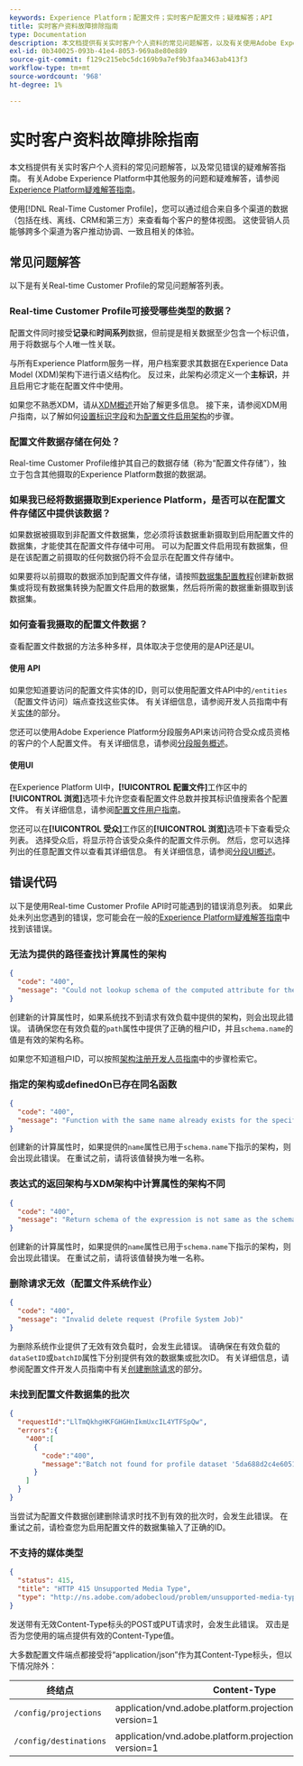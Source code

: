 ```yaml
---
keywords: Experience Platform；配置文件；实时客户配置文件；疑难解答；API
title: 实时客户资料故障排除指南
type: Documentation
description: 本文档提供有关实时客户个人资料的常见问题解答，以及有关使用Adobe Experience Platform处理个人资料数据时常见错误的疑难解答指南。
exl-id: 0b340025-093b-41e4-8053-969a8e80e889
source-git-commit: f129c215ebc5dc169b9a7ef9b3faa3463ab413f3
workflow-type: tm+mt
source-wordcount: '968'
ht-degree: 1%

---
```


# 实时客户资料故障排除指南

本文档提供有关实时客户个人资料的常见问题解答，以及常见错误的疑难解答指南。 有关Adobe Experience Platform中其他服务的问题和疑难解答，请参阅[Experience Platform疑难解答指南](../landing/troubleshooting.md)。

使用[!DNL Real-Time Customer Profile]，您可以通过组合来自多个渠道的数据（包括在线、离线、CRM和第三方）来查看每个客户的整体视图。 这使营销人员能够跨多个渠道为客户推动协调、一致且相关的体验。

## 常见问题解答

以下是有关Real-time Customer Profile的常见问题解答列表。

### Real-time Customer Profile可接受哪些类型的数据？

配置文件同时接受&#x200B;**记录**&#x200B;和&#x200B;**时间系列**&#x200B;数据，但前提是相关数据至少包含一个标识值，用于将数据与个人唯一性关联。

与所有Experience Platform服务一样，用户档案要求其数据在Experience Data Model (XDM)架构下进行语义结构化。 反过来，此架构必须定义一个&#x200B;**主标识**，并且启用它才能在配置文件中使用。

如果您不熟悉XDM，请从[XDM概述](../xdm/home.md)开始了解更多信息。 接下来，请参阅XDM用户指南，以了解如何[设置标识字段](../xdm/tutorials/create-schema-ui.md#identity-field)和[为配置文件启用架构](../xdm/tutorials/create-schema-ui.md#profile)的步骤。

### 配置文件数据存储在何处？

Real-time Customer Profile维护其自己的数据存储（称为“配置文件存储”），独立于包含其他摄取的Experience Platform数据的数据湖。

### 如果我已经将数据摄取到Experience Platform，是否可以在配置文件存储区中提供该数据？

如果数据被摄取到非配置文件数据集，您必须将该数据重新摄取到启用配置文件的数据集，才能使其在配置文件存储中可用。 可以为配置文件启用现有数据集，但是在该配置之前摄取的任何数据仍将不会显示在配置文件存储中。

如果要将以前摄取的数据添加到配置文件存储，请按照[数据集配置教程](./tutorials/dataset-configuration.md)创建新数据集或将现有数据集转换为配置文件启用的数据集，然后将所需的数据重新摄取到该数据集。

### 如何查看我摄取的配置文件数据？

查看配置文件数据的方法多种多样，具体取决于您使用的是API还是UI。

#### 使用 API

如果您知道要访问的配置文件实体的ID，则可以使用配置文件API中的`/entities`（配置文件访问）端点查找这些实体。 有关详细信息，请参阅开发人员指南中有关[实体](./api/entities.md)的部分。

您还可以使用Adobe Experience Platform分段服务API来访问符合受众成员资格的客户的个人配置文件。 有关详细信息，请参阅[分段服务概述](../segmentation/home.md)。

#### 使用UI

在Experience Platform UI中，**[!UICONTROL 配置文件]**&#x200B;工作区中的&#x200B;**[!UICONTROL 浏览]**&#x200B;选项卡允许您查看配置文件总数并按其标识值搜索各个配置文件。 有关详细信息，请参阅[配置文件用户指南](./ui/user-guide.md)。

您还可以在&#x200B;**[!UICONTROL 受众]**&#x200B;工作区的&#x200B;**[!UICONTROL 浏览]**&#x200B;选项卡下查看受众列表。 选择受众后，将显示符合该受众条件的配置文件示例。 然后，您可以选择列出的任意配置文件以查看其详细信息。 有关详细信息，请参阅[分段UI概述](../segmentation/ui/overview.md)。

## 错误代码

以下是使用Real-time Customer Profile API时可能遇到的错误消息列表。 如果此处未列出您遇到的错误，您可能会在一般的[Experience Platform疑难解答指南](../landing/troubleshooting.md)中找到该错误。

### 无法为提供的路径查找计算属性的架构

```json
{
  "code": "400",
  "message": "Could not lookup schema of the computed attribute for the provided path"
}
```

创建新的计算属性时，如果系统找不到请求有效负载中提供的架构，则会出现此错误。 请确保您在有效负载的`path`属性中提供了正确的租户ID，并且`schema.name`的值是有效的架构名称。

如果您不知道租户ID，可以按照[架构注册开发人员指南](../xdm/api/getting-started.md)中的步骤检索它。

### 指定的架构或definedOn已存在同名函数

```json
{
  "code": "400",
  "message": "Function with the same name already exists for the specified schema or definedOn"
}
```

创建新的计算属性时，如果提供的`name`属性已用于`schema.name`下指示的架构，则会出现此错误。 在重试之前，请将该值替换为唯一名称。

### 表达式的返回架构与XDM架构中计算属性的架构不同

```json
{
  "code": "400",
  "message": "Return schema of the expression is not same as the schema of the computed attribute in the XDM schema"
}
```

创建新的计算属性时，如果提供的`name`属性已用于`schema.name`下指示的架构，则会出现此错误。 在重试之前，请将该值替换为唯一名称。

### 删除请求无效（配置文件系统作业）

```json
{
  "code": "400",
  "message": "Invalid delete request (Profile System Job)"
}
```

为删除系统作业提供了无效有效负载时，会发生此错误。 请确保在有效负载的`dataSetID`或`batchID`属性下分别提供有效的数据集或批次ID。 有关详细信息，请参阅配置文件开发人员指南中有关[创建删除请求](./api/profile-system-jobs.md#create-a-delete-request)的部分。

### 未找到配置文件数据集的批次

```json
{
  "requestId":"LlTmQkhgHKFGHGHnIkmUxcIL4YTFSpQw",
  "errors":{
    "400":[
      {
        "code":"400",
        "message":"Batch not found for profile dataset '5da688d2c4e60518ad25b7b1'"
      }
    ]
  }
}
```

当尝试为配置文件数据创建删除请求时找不到有效的批次时，会发生此错误。 在重试之前，请检查您为启用配置文件的数据集输入了正确的ID。

### 不支持的媒体类型

```json
{
  "status": 415,
  "title": "HTTP 415 Unsupported Media Type",
  "type": "http://ns.adobe.com/adobecloud/problem/unsupported-media-type"
}
```

发送带有无效Content-Type标头的POST或PUT请求时，会发生此错误。 双击是否为您使用的端点提供有效的Content-Type值。

大多数配置文件端点都接受将“application/json”作为其Content-Type标头，但以下情况除外：

| 终结点 | Content-Type |
| --- | --- |
| `/config/projections` | application/vnd.adobe.platform.projectionConfig+json； version=1 |
| `/config/destinations` | application/vnd.adobe.platform.projectionDestination+json； version=1 |
